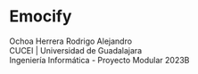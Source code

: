 # Emocify

Ochoa Herrera Rodrigo Alejandro  
CUCEI | Universidad de Guadalajara  
Ingeniería Informática - Proyecto Modular 2023B
